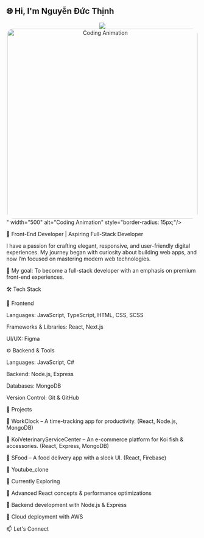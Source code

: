 ## 🌐 Hi, I'm Nguyễn Đức Thịnh

<div align="center">
  <img src="<div align="center">
  <img src="https://media0.giphy.com/media/v1.Y2lkPTc5MGI3NjExZmZteGVnc2J0MW42cG80ZDgzcXo4d2RzdGphZjZhZ2Fxb3hseXlhZiZlcD12MV9pbnRlcm5hbF9naWZfYnlfaWQmY3Q9Zw/cRHgphdnVZMtRLZlT1/giphy.gif" width="500" alt="Coding Animation" style="border-radius: 15px;"/>
</div>" width="500" alt="Coding Animation" style="border-radius: 15px;"/>
</div>

🚀 Front-End Developer | Aspiring Full-Stack Developer

I have a passion for crafting elegant, responsive, and user-friendly digital experiences.
My journey began with curiosity about building web apps, and now I’m focused on mastering modern web technologies.

🎯 My goal: To become a full-stack developer with an emphasis on premium front-end experiences.

🛠️ Tech Stack

🌟 Frontend

Languages: JavaScript, TypeScript, HTML, CSS, SCSS

Frameworks & Libraries: React, Next.js

UI/UX: Figma

⚙️ Backend & Tools

Languages: JavaScript, C#

Backend: Node.js, Express

Databases: MongoDB

Version Control: Git & GitHub

🚀 Projects

🔹 WorkClock – A time-tracking app for productivity. (React, Node.js, MongoDB)

🔹 KoiVeterinaryServiceCenter – An e-commerce platform for Koi fish & accessories. (React, Express, MongoDB)

🔹 SFood – A food delivery app with a sleek UI. (React, Firebase)

🔹 Youtube_clone

🌱 Currently Exploring

🔹 Advanced React concepts & performance optimizations

🔹 Backend development with Node.js & Express

🔹 Cloud deployment with AWS


📫 Let's Connect



<!--
**Thinhhaaus/Thinhhaaus** is a ✨ _special_ ✨ repository because its `README.md` (this file) appears on your GitHub profile.

Here are some ideas to get you started:

- 🔭 I’m currently working on ...
- 🌱 I’m currently learning ...
- 👯 I’m looking to collaborate on ...
- 🤔 I’m looking for help with ...
- 💬 Ask me about ...
- 📫 How to reach me: ...
- 😄 Pronouns: ...
- ⚡ Fun fact: ...
-->
